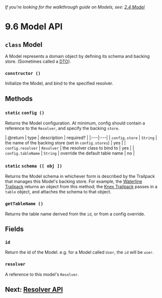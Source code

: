 *If you're looking for the walkthrough guide on Models, see: [2.4 Model](../build/model.md)*

# 9.6 Model API

## `class` Model

A Model represents a domain object by defining its schema and backing store. (Sometimes called a [DTO](https://en.wikipedia.org/wiki/Data_transfer_object)).

### `constructor ()`

Initialize the Model, and bind to the specified resolver.

## Methods

### `static` `config ()`

Returns the Model configuration. At minimum, config should contain a reference to the `Resolver`, and specify the backing `store`.

| @return | type | description | required? |
|:---|:---|
| `config.store` | `String` | the name of the backing store (set in `config.stores`) | yes |
| `config.resolver` | `Resolver` | the resolver class to bind to | yes |
| `config.tableName` | `String` | override the default table name | no |

### `static` `schema ([ obj ])`

Returns the Model schema in whichever form is described by the Trailpack that manages this Model's backing store. For example, the [Waterline Trailpack](https://github.com/trailsjs/trailpack-waterline) returns an object from this method; the [Knex Trailpack](https://github.com/trailsjs/trailpack-knex) passes in a `table` object, and attaches the schema to that object.

### `getTableName ()`

Returns the table name derived from the `id`, or from a config override.

## Fields

### `id`

Return the id of the Model. e.g. for a Model called `User`, the `id` will be `user`.

### `resolver`

A reference to this model's `Resolver`.

## Next: [Resolver API](resolver.md)
